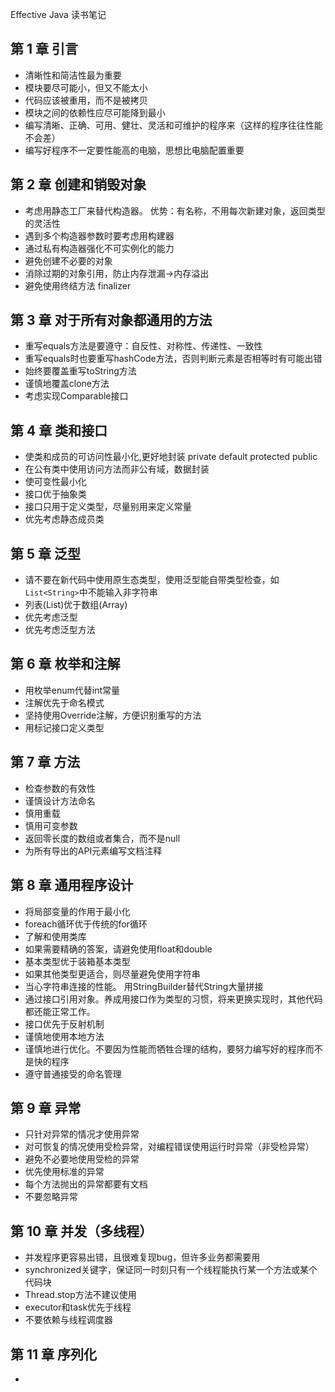 Effective Java 读书笔记
## 第 1 章 引言
- 清晰性和简洁性最为重要
- 模块要尽可能小，但又不能太小
- 代码应该被重用，而不是被拷贝
- 模块之间的依赖性应尽可能降到最小
- 编写清晰、正确、可用、健壮、灵活和可维护的程序来（这样的程序往往性能不会差）
- 编写好程序不一定要性能高的电脑，思想比电脑配置重要
## 第 2 章 创建和销毁对象
- 考虑用静态工厂来替代构造器。 优势：有名称，不用每次新建对象，返回类型的灵活性
- 遇到多个构造器参数时要考虑用构建器
- 通过私有构造器强化不可实例化的能力
- 避免创建不必要的对象
- 消除过期的对象引用，防止内存泄漏->内存溢出
- 避免使用终结方法 finalizer
## 第 3 章 对于所有对象都通用的方法
- 重写equals方法是要遵守：自反性、对称性、传递性、一致性
- 重写equals时也要重写hashCode方法，否则判断元素是否相等时有可能出错
- 始终要覆盖重写toString方法
- 谨慎地覆盖clone方法
- 考虑实现Comparable接口
## 第 4 章 类和接口
- 使类和成员的可访问性最小化,更好地封装 private default protected public
- 在公有类中使用访问方法而非公有域，数据封装
- 使可变性最小化
- 接口优于抽象类
- 接口只用于定义类型，尽量别用来定义常量
- 优先考虑静态成员类
## 第 5 章 泛型
- 请不要在新代码中使用原生态类型，使用泛型能自带类型检查，如```List<String>```中不能输入非字符串
- 列表(List)优于数组(Array)
- 优先考虑泛型
- 优先考虑泛型方法
## 第 6 章 枚举和注解
- 用枚举enum代替int常量
- 注解优先于命名模式
- 坚持使用Override注解，方便识别重写的方法
- 用标记接口定义类型
## 第 7 章 方法
- 检查参数的有效性
- 谨慎设计方法命名
- 慎用重载
- 慎用可变参数
- 返回零长度的数组或者集合，而不是null
- 为所有导出的API元素编写文档注释
## 第 8 章 通用程序设计
- 将局部变量的作用于最小化
- foreach循环优于传统的for循环
- 了解和使用类库
- 如果需要精确的答案，请避免使用float和double
- 基本类型优于装箱基本类型
- 如果其他类型更适合，则尽量避免使用字符串
- 当心字符串连接的性能。 用StringBuilder替代String大量拼接
- 通过接口引用对象。养成用接口作为类型的习惯，将来更换实现时，其他代码都还能正常工作。
- 接口优先于反射机制
- 谨慎地使用本地方法
- 谨慎地进行优化。不要因为性能而牺牲合理的结构，要努力编写好的程序而不是快的程序
- 遵守普通接受的命名管理
## 第 9 章 异常
- 只针对异常的情况才使用异常
- 对可恢复的情况使用受检异常，对编程错误使用运行时异常（非受检异常）
- 避免不必要地使用受检的异常
- 优先使用标准的异常
- 每个方法抛出的异常都要有文档
- 不要忽略异常
## 第 10 章 并发（多线程）
- 并发程序更容易出错，且很难复现bug，但许多业务都需要用
- synchronized关键字，保证同一时刻只有一个线程能执行某一个方法或某个代码块
- Thread.stop方法不建议使用
- executor和task优先于线程
- 不要依赖与线程调度器
## 第 11 章 序列化
- 